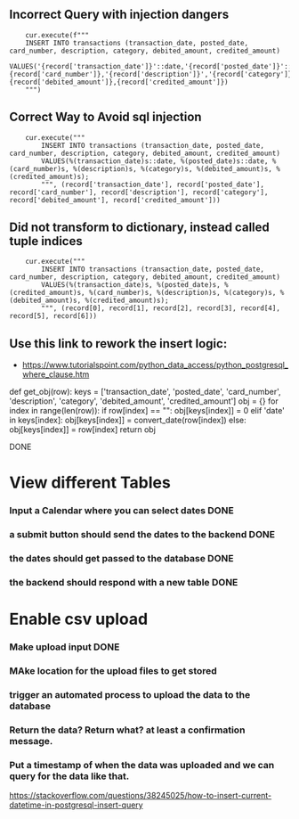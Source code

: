 ## Incorrect Query with injection dangers
        cur.execute(f"""
        INSERT INTO transactions (transaction_date, posted_date, card_number, description, category, debited_amount, credited_amount)
        VALUES('{record['transaction_date']}'::date,'{record['posted_date']}'::date,{record['card_number']},'{record['description']}','{record['category']}',{record['debited_amount']},{record['credited_amount']})
        """)

## Correct Way to Avoid sql injection
        cur.execute("""
            INSERT INTO transactions (transaction_date, posted_date, card_number, description, category, debited_amount, credited_amount)
            VALUES(%(transaction_date)s::date, %(posted_date)s::date, %(card_number)s, %(description)s, %(category)s, %(debited_amount)s, %(credited_amount)s);
            """, (record['transaction_date'], record['posted_date'], record['card_number'], record['description'], record['category'], record['debited_amount'], record['credited_amount']))

## Did not transform to dictionary, instead called tuple indices
        cur.execute("""
            INSERT INTO transactions (transaction_date, posted_date, card_number, description, category, debited_amount, credited_amount)
            VALUES(%(transaction_date)s, %(posted_date)s, %(credited_amount)s, %(card_number)s, %(description)s, %(category)s, %(debited_amount)s, %(credited_amount)s);
            """, (record[0], record[1], record[2], record[3], record[4], record[5], record[6]))


## Use this link to rework the insert logic:
- https://www.tutorialspoint.com/python_data_access/python_postgresql_where_clause.htm

def get_obj(row):
    keys = ['transaction_date', 'posted_date', 'card_number', 'description', 'category', 'debited_amount', 'credited_amount']
    obj = {}
    for index in range(len(row)):
        if row[index] == "":
            obj[keys[index]] = 0
        elif 'date' in keys[index]:
            obj[keys[index]] = convert_date(row[index])
        else:
            obj[keys[index]] = row[index]
    return obj

DONE
# View different Tables
### Input a Calendar where you can select dates DONE
### a submit button should send the dates to the backend DONE
### the dates should get passed to the database DONE
### the backend should respond with a new table DONE

# Enable csv upload
### Make upload input DONE
### MAke location for the upload files to get stored
### trigger an automated process to upload the data to the database
### Return the data? Return what? at least a confirmation message.
### Put a timestamp of when the data was uploaded and we can query for the data like that.
https://stackoverflow.com/questions/38245025/how-to-insert-current-datetime-in-postgresql-insert-query


